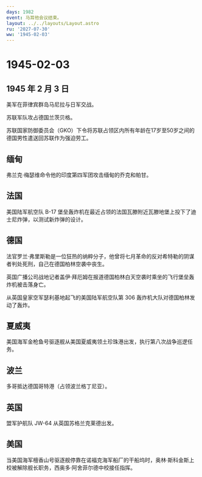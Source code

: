 ```yaml
---
days: 1982
event: 马耳他会议结束。
layout: ../../layouts/Layout.astro
ru: '2027-07-30'
ww: '1945-02-03'
---
```


# 1945-02-03

## 1945 年 2 月 3 日

美军在菲律宾群岛马尼拉与日军交战。

苏联军队攻占德国兰茨贝格。

苏联国家防御委员会（GKO）下令将苏联占领区内所有年龄在17岁至50岁之间的德国男性遣送回苏联作为强迫劳工。

## 缅甸

弗兰克·梅瑟维命令他的印度第四军团攻击缅甸的乔克和帕甘。

## 法国

美国陆军航空队 B-17
堡垒轰炸机在最近占领的法国瓦滕附近瓦滕地堡上投下了迪士尼炸弹，以测试新炸弹的设计。

## 德国

法官罗兰·弗里斯勒是一位狂热的纳粹分子，他曾将七月革命的反对希特勒的阴谋者判处死刑，自己在德国柏林空袭中丧生。

英国广播公司战地记者盖伊·拜厄姆在报道德国柏林白天空袭时乘坐的飞行堡垒轰炸机被击落身亡。

从英国皇家空军瑟利基地起飞的美国陆军航空队第 306
轰炸机大队对德国柏林发动了轰炸。

## 夏威夷

美国海军金枪鱼号驱逐舰从美国夏威夷领土珍珠港出发，执行第八次战争巡逻任务。

## 波兰

多哥抵达德国哥特港（占领波兰格丁尼亚）。

## 英国

盟军护航队 JW-64 从英国苏格兰克莱德出发。

## 美国

当美国海军檀香山号驱逐舰停靠在诺福克海军船厂的干船坞时，奥林·斯科金斯上校被解除舰长职务，西奥多·阿舍菲尔德中校接任指挥。